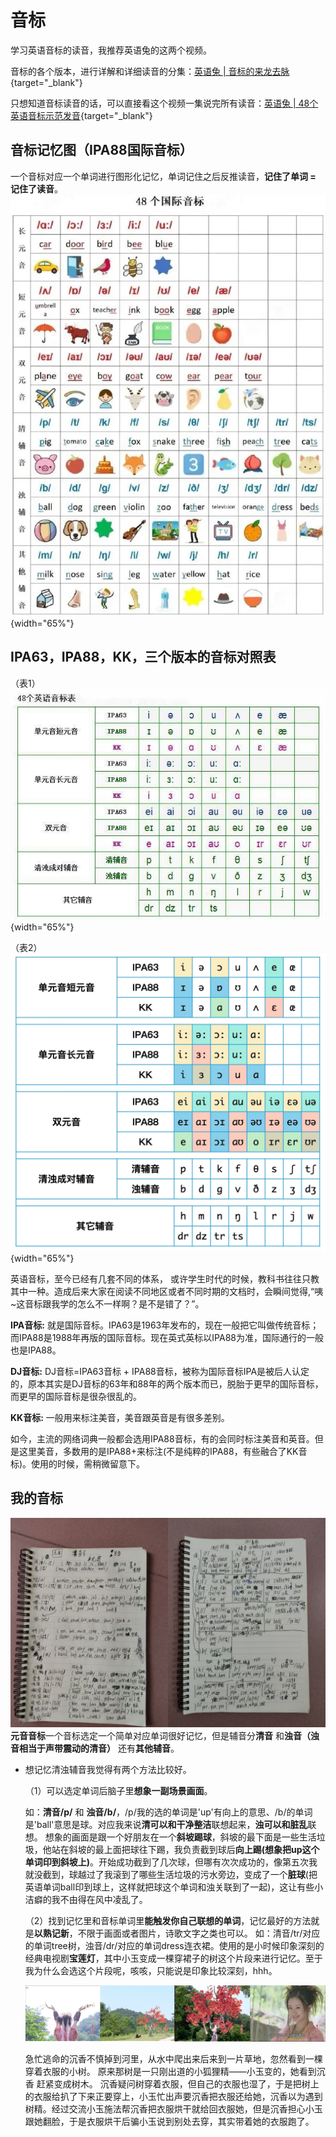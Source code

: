 # 音标

学习英语音标的读音，我推荐英语兔的这两个视频。

音标的各个版本，进行详解和详细读音的分集：[英语兔 | 音标的来龙去脉](https://www.bilibili.com/video/BV1iV411z7Nj/?spm_id_from=333.1387.favlist.content.click&vd_source=17c79bc8f684676ab0d3d5f6cb10134a){target="_blank"}

只想知道音标读音的话，可以直接看这个视频一集说完所有读音：[英语兔 | 48个英语音标示范发音](https://www.bilibili.com/video/BV1vi4y1C73C?spm_id_from=333.788.recommend_more_video.0&vd_source=17c79bc8f684676ab0d3d5f6cb10134a){target="_blank"}


## 音标记忆图（IPA88国际音标）

一个音标对应一个单词进行图形化记忆，单词记住之后反推读音，**记住了单词 = 记住了读音**。
![音标记忆图](assets/guatu.jpg){width="65%"}

## IPA63，IPA88，KK，三个版本的音标对照表

（表1）  
![版本对照](assets/yinbiaoduizao.jpg){width="65%"}

（表2）  
![yinbiaoduibi](assets/yinbiaoduibi.jpg){width="65%"}


英语音标，至今已经有几套不同的体系，
或许学生时代的时候，教科书往往只教其中一种。造成后来大家在阅读不同地区或者不同时期的文档时，会瞬间觉得,“咦~这音标跟我学的怎么不一样啊？是不是错了？”。

**IPA音标:** 就是国际音标。IPA63是1963年发布的，现在一般把它叫做传统音标；而IPA88是1988年再版的国际音标。现在英式英标以IPA88为准，国际通行的一般也是IPA88。  

**DJ音标:** DJ音标=IPA63音标 + IPA88音标，被称为国际音标IPA是被后人认定的，原本其实是DJ音标的63年和88年的两个版本而已，脱胎于更早的国际音标，而更早的国际音标是很杂很乱的。

**KK音标:** 一般用来标注美音，美音跟英音是有很多差别。

如今，主流的网络词典一般都会选用IPA88音标，有的会同时标注美音和英音。但是这里美音，多数用的是IPA88+来标注(不是纯粹的IPA88，有些融合了KK音标)。使用的时候，需稍微留意下。

## 我的音标

![我的记忆音标](assets/hebing.jpg)
**元音音标**一个音标选定一个简单对应单词很好记忆，但是辅音分**清音** 和**浊音（浊音相当于声带震动的清音）** 还有**其他辅音**。

- 想记忆清浊辅音我觉得有两个方法比较好。

    （1）可以选定单词后脑子里**想象一副场景画面**。

    如：**清音/p/** 和 **浊音/b/**，/p/我的选的单词是'up'有向上的意思、/b/的单词是'ball'意思是球。对应我来说**清可以和干净整洁**联想起来，**浊可以和脏乱**联想。
    想象的画面是跟一个好朋友在一个**斜坡踢球**，斜坡的最下面是一些生活垃圾，他站在斜坡的最上面把球往下踢，我负责截到球后**向上踢(想象把up这个单词印到斜坡上)**。开始成功截到了几次球，但哪有次次成功的，像第五次我就没截到，球越过了我滚到了哪些生活垃圾的污水旁边，变成了一个**脏球**(把英语单词ball印到球上，这样就把球这个单词和浊关联到了一起)，这让有些小洁癖的我不由得在风中凌乱了。

    （2）找到记忆里和音标单词里**能触发你自己联想的单词**，记忆最好的方法就是**以熟记新**，不限于画面或者图片，诗歌文字之类也可以。
    如：清音/tr/对应的单词tree树，浊音/dr/对应的单词dress连衣裙。使用的是小时候印象深刻的经典电视剧**宝莲灯**，其中小玉变成一棵穿裙子的树这个片段来进行记忆。至于我为什么会选这个片段呢，咳咳，只能说是印象比较深刻，hhh。

    ![pictures](assets/pictures.jpg)

    急忙逃命的沉香不慎掉到河里，从水中爬出来后来到一片草地，忽然看到一棵穿着衣服的小树。 原来那树是一只刚出道的小狐狸精——小玉变的，她看到沉香 赶紧变成树木。 沉香疑问树穿着衣服，但自己的衣服也湿了，于是把树上的衣服给扒了下来正要穿上，小玉忙出声要沉香把衣服还给她，沉香以为遇到树精。经过交流小玉施法帮沉香把衣服烘干就给回衣服她，但是沉香担心小玉跟她翻脸，于是衣服烘干后骗小玉说到别处去穿，其实带着她的衣服跑了。